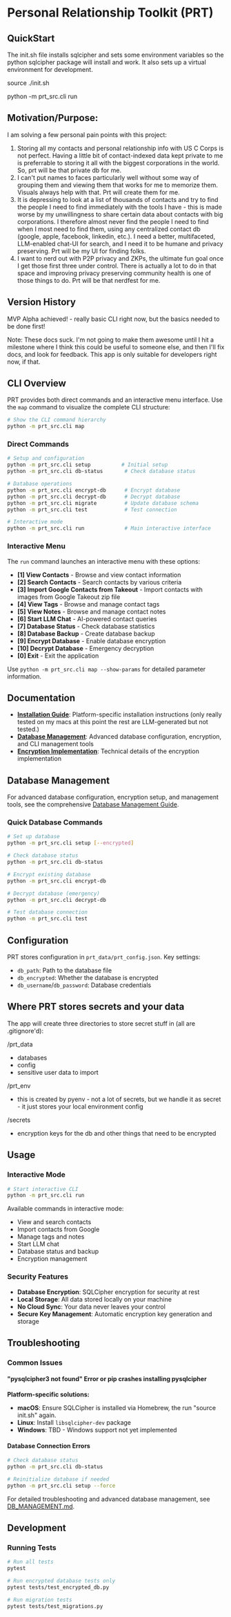 # Personal Relationship Toolkit (PRT)

## QuickStart

The init.sh file installs sqlcipher and sets some environment variables so the python sqlcipher package will install and work.  It also sets up a virtual environment for development.  

source ./init.sh

python -m prt_src.cli run

## Motivation/Purpose: 

I am solving a few personal pain points with this project:

1) Storing all my contacts and personal relationship info with US C Corps is not perfect.  Having a little bit of contact-indexed data kept private to me is preferrable to storing it all with the biggest corporations in the world.  So, prt will be that private db for me.
2) I can't put names to faces particularly well without some way of grouping them and viewing them that works for me to memorize them.  Visuals always help with that.  Prt will create them for me.
3) It is depressing to look at a list of thousands of contacts and try to find the people I need to find immediately with the tools I have - this is made worse by my unwillingness to share certain data about contacts with big corporations.  I therefore almost never find the people I need to find when I most need to find them, using any centralized contact db (google, apple, facebook, linkedin, etc.).  I need a better, multifaceted, LLM-enabled chat-UI for search, and I need it to be humane and privacy preserving.  Prt will be my UI for finding folks.
4) I want to nerd out with P2P privacy and ZKPs, the ultimate fun goal once I get those first three under control.  There is actually a lot to do in that space and improving privacy preserving community health is one of those things to do.  Prt will be that nerdfest for me. 

## Version History

MVP Alpha achieved! - really basic CLI right now, but the basics needed to be done first!

Note: These docs suck.  I'm not going to make them awesome until I hit a milestone where I think this could be useful to someone else, and then I'll fix docs, and look for feedback.  This app is only suitable for developers right now, if that.

## CLI Overview

PRT provides both direct commands and an interactive menu interface. Use the `map` command to visualize the complete CLI structure:

```bash
# Show the CLI command hierarchy
python -m prt_src.cli map
```

### Direct Commands

```bash
# Setup and configuration
python -m prt_src.cli setup          # Initial setup
python -m prt_src.cli db-status       # Check database status

# Database operations  
python -m prt_src.cli encrypt-db      # Encrypt database
python -m prt_src.cli decrypt-db      # Decrypt database
python -m prt_src.cli migrate         # Update database schema
python -m prt_src.cli test            # Test connection

# Interactive mode
python -m prt_src.cli run             # Main interactive interface
```

### Interactive Menu

The `run` command launches an interactive menu with these options:
- **[1] View Contacts** - Browse and view contact information
- **[2] Search Contacts** - Search contacts by various criteria  
- **[3] Import Google Contacts from Takeout** - Import contacts with images from Google Takeout zip file
- **[4] View Tags** - Browse and manage contact tags
- **[5] View Notes** - Browse and manage contact notes
- **[6] Start LLM Chat** - AI-powered contact queries
- **[7] Database Status** - Check database statistics
- **[8] Database Backup** - Create database backup
- **[9] Encrypt Database** - Enable database encryption
- **[10] Decrypt Database** - Emergency decryption
- **[0] Exit** - Exit the application

Use `python -m prt_src.cli map --show-params` for detailed parameter information.


## Documentation

- **[Installation Guide](docs/INSTALLATION.md)**: Platform-specific installation instructions (only really tested on my macs at this point the rest are LLM-generated but not tested.)
- **[Database Management](docs/DB_MANAGEMENT.md)**: Advanced database configuration, encryption, and CLI management tools
- **[Encryption Implementation](docs/ENCRYPTION_IMPLEMENTATION.md)**: Technical details of the encryption implementation

## Database Management

For advanced database configuration, encryption setup, and management tools, see the comprehensive [Database Management Guide](docs/DB_MANAGEMENT.md).

### Quick Database Commands

```bash
# Set up database
python -m prt_src.cli setup [--encrypted]

# Check database status
python -m prt_src.cli db-status

# Encrypt existing database
python -m prt_src.cli encrypt-db

# Decrypt database (emergency)
python -m prt_src.cli decrypt-db

# Test database connection
python -m prt_src.cli test
```

## Configuration

PRT stores configuration in `prt_data/prt_config.json`. Key settings:

- `db_path`: Path to the database file
- `db_encrypted`: Whether the database is encrypted
- `db_username`/`db_password`: Database credentials

## Where PRT stores secrets and your data

The app will create three directories to store secret stuff in (all are .gitignore'd):

/prt_data
- databases
- config
- sensitive user data to import
  
/prt_env
- this is created by pyenv - not a lot of secrets, but we handle it as secret - it just stores your local environment config
  
/secrets
- encryption keys for the db and other things that need to be encrypted

## Usage

### Interactive Mode
```bash
# Start interactive CLI
python -m prt_src.cli run
```

Available commands in interactive mode:
- View and search contacts
- Import contacts from Google
- Manage tags and notes
- Start LLM chat
- Database status and backup
- Encryption management

### Security Features

- **Database Encryption**: SQLCipher encryption for security at rest
- **Local Storage**: All data stored locally on your machine
- **No Cloud Sync**: Your data never leaves your control
- **Secure Key Management**: Automatic encryption key generation and storage

## Troubleshooting

### Common Issues

#### "pysqlcipher3 not found" Error or pip crashes installing pysqlcipher

**Platform-specific solutions:**
- **macOS**: Ensure SQLCipher is installed via Homebrew, the run "source init.sh" again.
- **Linux**: Install `libsqlcipher-dev` package
- **Windows**: TBD - Windows support not yet implemented

#### Database Connection Errors
```bash
# Check database status
python -m prt_src.cli db-status

# Reinitialize database if needed
python -m prt_src.cli setup --force
```

For detailed troubleshooting and advanced database management, see [DB_MANAGEMENT.md](docs/DB_MANAGEMENT.md).

## Development

### Running Tests

```bash
# Run all tests
pytest

# Run encrypted database tests only
pytest tests/test_encrypted_db.py

# Run migration tests
pytest tests/test_migrations.py
```



